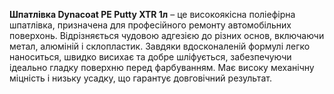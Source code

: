**Шпатлівка Dynacoat PE Putty XTR 1л** – це високоякісна поліефірна шпатлівка, призначена для професійного ремонту автомобільних поверхонь. Відрізняється чудовою адгезією до різних основ, включаючи метал, алюміній і склопластик. Завдяки вдосконаленій формулі легко наноситься, швидко висихає та добре шліфується, забезпечуючи ідеально гладку поверхню перед фарбуванням. Має високу механічну міцність і низьку усадку, що гарантує довговічний результат.
